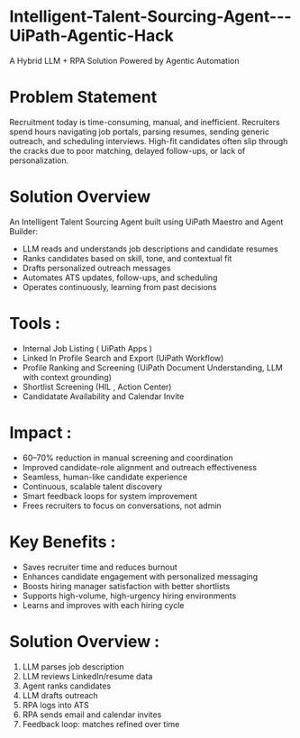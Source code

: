 # Intelligent-Talent-Sourcing-Agent---UiPath-Agentic-Hack
A Hybrid LLM + RPA Solution Powered by Agentic Automation

# Problem Statement
Recruitment today is time-consuming, manual, and inefficient. Recruiters spend hours navigating job portals, parsing resumes, sending generic outreach, and scheduling interviews. High-fit candidates often slip through the cracks due to poor matching, delayed follow-ups, or lack of personalization.

# Solution Overview
An Intelligent Talent Sourcing Agent built using UiPath Maestro and Agent Builder:

- LLM reads and understands job descriptions and candidate resumes
- Ranks candidates based on skill, tone, and contextual fit
- Drafts personalized outreach messages
- Automates ATS updates, follow-ups, and scheduling
- Operates continuously, learning from past decisions
  
# Tools : 
- Internal Job Listing ( UiPath Apps )
- Linked In Profile Search and Export (UiPath Workflow)
- Profile Ranking and Screening (UiPath Document Understanding, LLM with context grounding)
- Shortlist Screening (HIL , Action Center)
- Candidatate Availability and Calendar Invite

# Impact :
- 60–70% reduction in manual screening and coordination
- Improved candidate-role alignment and outreach effectiveness
- Seamless, human-like candidate experience
- Continuous, scalable talent discovery
- Smart feedback loops for system improvement
- Frees recruiters to focus on conversations, not admin

# Key Benefits :
- Saves recruiter time and reduces burnout
- Enhances candidate engagement with personalized messaging
- Boosts hiring manager satisfaction with better shortlists
- Supports high-volume, high-urgency hiring environments
- Learns and improves with each hiring cycle

# Solution Overview :
1. LLM parses job description
2. LLM reviews LinkedIn/resume data
3. Agent ranks candidates
4. LLM drafts outreach
5. RPA logs into ATS
6. RPA sends email and calendar invites
7. Feedback loop: matches refined over time






  






